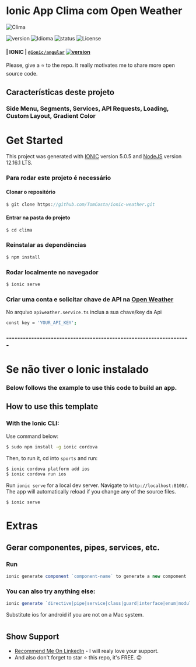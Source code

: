 
# Ionic App Clima com Open Weather

![Clima](./src/assets/imgs/Clima_App.gif)

![version][version-badge] ![Idioma][idioma] ![status][status-emprogresso] ![License][license-badge]
#### | **IONIC** | [`@ionic/angular`](https://www.npmjs.com/package/@ionic/angular) [![version](https://img.shields.io/npm/v/@ionic/angular/latest.svg)](https://www.npmjs.com/package/@ionic/angular)

Please, give a ⭐ to the repo. It really motivates me to share more open source code.

## Características deste projeto
### Side Menu, Segments, Services, API Requests, Loading, Custom Layout, Gradient Color

# Get Started
This project was generated with [IONIC](https://ionicframework.com/docs/angular/your-first-app) version 5.0.5 and [NodeJS](https://nodejs.org/en/) version 12.16.1 LTS.

### Para rodar este projeto é necessário
#### Clonar o repositório
```javascript
$ git clone https://github.com/TomCosta/ionic-weather.git
``` 
#### Entrar na pasta do projeto
```javascript
$ cd clima
``` 
### Reinstalar as dependências
```bash
$ npm install
```
### Rodar localmente no navegador
```bash
$ ionic serve
```

### Criar uma conta e solicitar chave de API na [Open Weather](https://openweathermap.org/)
No arquivo `apiweather.service.ts` inclua a sua chave/key da Api
```bash
const key = 'YOUR_API_KEY';
```

### ------------------------------------------------------------------
# Se não tiver o Ionic instalado

### Below follows the example to use this code to build an app.

## How to use this template

### With the Ionic CLI:

Use command below:

```bash
$ sudo npm install -g ionic cordova
```

Then, to run it, cd into `sports` and run:

```bash
$ ionic cordova platform add ios
$ ionic cordova run ios
```

Run `ionic serve` for a local dev server. Navigate to `http://localhost:8100/`. The app will automatically reload if you change any of the source files.
```bash
$ ionic serve
```

# Extras
## Gerar componentes, pipes, services, etc.
### Run 
```javascript
ionic generate component `component-name` to generate a new component
```
### You can also try anything else:
```javascript
ionic generate `directive|pipe|service|class|guard|interface|enum|module`
```

Substitute ios for android if you are not on a Mac system.

#
## Show Support
* [Recommend Me On LinkedIn](https://www.linkedin.com/in/costaeverton/) - I will realy love your support.
* And also don't forget to star ⭐ this repo, it's FREE. 🙃

[CHANGELOG]: ./CHANGELOG.md
[version-badge]: https://img.shields.io/badge/version-1.0.0-blue.svg
[license-badge]: https://img.shields.io/badge/license-MIT-blue.svg
[status-emprogresso]: https://img.shields.io/badge/status-Em%20progresso-blueviolet
[idioma]: https://img.shields.io/badge/idioma-Portugu%C3%AAs-800060

